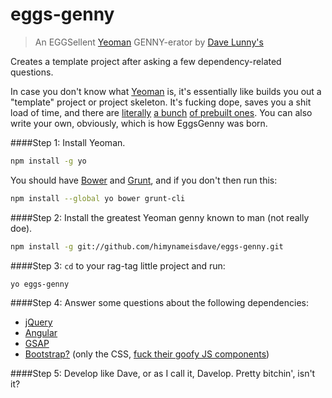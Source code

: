 # eggs-genny
> An EGGSellent [Yeoman](http://yeoman.io/) GENNY-erator by [Dave Lunny's](http://himynameisdave.github.io/)

Creates a template project after asking a few dependency-related questions.

In case you don't know what [Yeoman](http://yeoman.io/) is, it's essentially like builds you out a "template" project or project skeleton. It's fucking dope, saves you a shit load of time, and there are [literally](https://github.com/yeoman/generator-webapp) [a bunch](https://github.com/yeoman/generator-polymer) [of prebuilt ones](https://github.com/yeoman/generator-bootstrap). You can also write your own, obviously, which is how EggsGenny was born.


####Step 1:
Install Yeoman.
```bash
npm install -g yo
```
You should have [Bower](http://bower.io/) and [Grunt](http://gruntjs.com/), and if you don't then run this:
```bash
npm install --global yo bower grunt-cli
```
####Step 2:
Install the greatest Yeoman genny known to man (not really doe).
```bash
npm install -g git://github.com/himynameisdave/eggs-genny.git
```

####Step 3:
`cd` to your rag-tag little project and run:
```bash
yo eggs-genny
```

####Step 4:
Answer some questions about the following dependencies:
- [jQuery](http://jquery.com/)
- [Angular](https://angularjs.org/)
- [GSAP](http://greensock.com/gsap)
- [Bootstrap?](http://getbootstrap.com/) (only the CSS, [fuck their goofy JS components](http://getbootstrap.com/javascript/))

####Step 5:
Develop like Dave, or as I call it, Davelop.
Pretty bitchin', isn't it?

